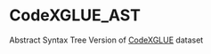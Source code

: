 # CodeXGLUE_AST
Abstract Syntax Tree Version of <a href="https://github.com/microsoft/CodeXGLUE" target="_blank">CodeXGLUE</a> dataset 
